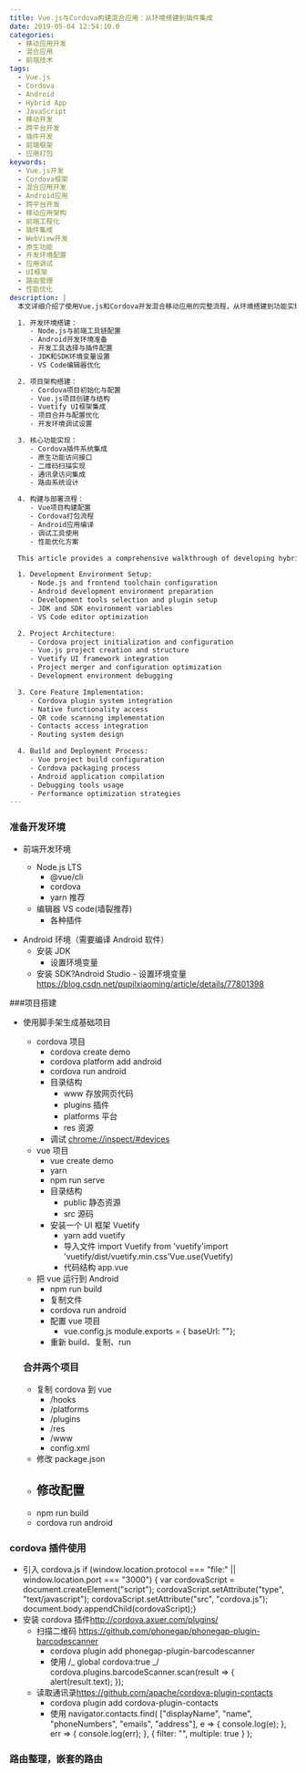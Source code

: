 ```yaml
---
title: Vue.js与Cordova构建混合应用：从环境搭建到插件集成
date: 2019-05-04 12:54:10.0
categories:
  - 移动应用开发
  - 混合应用
  - 前端技术
tags:
  - Vue.js
  - Cordova
  - Android
  - Hybrid App
  - JavaScript
  - 移动开发
  - 跨平台开发
  - 插件开发
  - 前端框架
  - 应用打包
keywords:
  - Vue.js开发
  - Cordova框架
  - 混合应用开发
  - Android应用
  - 跨平台开发
  - 移动应用架构
  - 前端工程化
  - 插件集成
  - WebView开发
  - 原生功能
  - 开发环境配置
  - 应用调试
  - UI框架
  - 路由管理
  - 性能优化
description: |
  本文详细介绍了使用Vue.js和Cordova开发混合移动应用的完整流程，从环境搭建到功能实现的全过程：

  1. 开发环境搭建：
     - Node.js与前端工具链配置
     - Android开发环境准备
     - 开发工具选择与插件配置
     - JDK和SDK环境变量设置
     - VS Code编辑器优化

  2. 项目架构搭建：
     - Cordova项目初始化与配置
     - Vue.js项目创建与结构
     - Vuetify UI框架集成
     - 项目合并与配置优化
     - 开发环境调试设置

  3. 核心功能实现：
     - Cordova插件系统集成
     - 原生功能访问接口
     - 二维码扫描实现
     - 通讯录访问集成
     - 路由系统设计

  4. 构建与部署流程：
     - Vue项目构建配置
     - Cordova打包流程
     - Android应用编译
     - 调试工具使用
     - 性能优化方案

  This article provides a comprehensive walkthrough of developing hybrid mobile applications using Vue.js and Cordova:

  1. Development Environment Setup:
     - Node.js and frontend toolchain configuration
     - Android development environment preparation
     - Development tools selection and plugin setup
     - JDK and SDK environment variables
     - VS Code editor optimization

  2. Project Architecture:
     - Cordova project initialization and configuration
     - Vue.js project creation and structure
     - Vuetify UI framework integration
     - Project merger and configuration optimization
     - Development environment debugging

  3. Core Feature Implementation:
     - Cordova plugin system integration
     - Native functionality access
     - QR code scanning implementation
     - Contacts access integration
     - Routing system design

  4. Build and Deployment Process:
     - Vue project build configuration
     - Cordova packaging process
     - Android application compilation
     - Debugging tools usage
     - Performance optimization strategies
---
```


### 准备开发环境

- 前端开发环境

  - Node.js LTS
    - @vue/cli
    - cordova
    - yarn 推荐
  - 编辑器 VS code(墙裂推荐)
    - 各种插件

<!--more-->

- Android 环境（需要编译 Android 软件）
  - 安装 JDK
    - 设置环境变量
  - 安装 SDK?Android Studio - 设置环境变量
    <https://blog.csdn.net/pupilxiaoming/article/details/77801398>

###项目搭建

- 使用脚手架生成基础项目

  - cordova 项目
    - cordova create demo
    - cordova platform add android
    - cordova run android
    - 目录结构
      - www 存放网页代码
      - plugins 插件
      - platforms 平台
      - res 资源
    - 调试
      <chrome://inspect/#devices>
  - vue 项目
    - vue create demo
    - yarn
    - npm run serve
    - 目录结构
      - public 静态资源
      - src 源码
    - 安装一个 UI 框架 Vuetify
      - yarn add vuetify
      - 导入文件
        import Vuetify from 'vuetify'import 'vuetify/dist/vuetify.min.css'Vue.use(Vuetify)
      - 代码结构 app.vue
        <template> <v-app> <v-toolbar app> <v-spacer></v-spacer>这是一个 App <v-spacer></v-spacer> </v-toolbar> <v-content> <v-container fluid> <router-view></router-view> </v-container> </v-content> <v-bottom-nav app :active.sync="bottomNav" :value="true" fixed color="white"> <v-btn color="teal" flat value="recent" to="/"> <span>首页</span> <v-icon>home</v-icon> </v-btn> <v-btn color="teal" flat value="favorites" to="/about"> <span>关于</span> <v-icon>account_circle</v-icon> </v-btn> </v-bottom-nav> </v-app></template><script>export default { name: "App", data() { return { bottomNav: "recent" }; }};</script>
  - 把 vue 运行到 Android
    - npm run build
    - 复制文件
    - cordova run android
    - 配置 vue 项目
      - vue.config.js
        module.exports = { baseUrl: ""};
    - 重新 build、复制、run

  ### 合并两个项目

  - 复制 cordova 到 vue
    - /hooks
    - /platforms
    - /plugins
    - /res
    - /www
    - config.xml
  - 修改 package.json
  - ## 修改配置
  - npm run build
  - cordova run android

### cordova 插件使用

- 引入 cordova.js
  if (window.location.protocol === "file:" || window.location.port === "3000") { var cordovaScript = document.createElement("script"); cordovaScript.setAttribute("type", "text/javascript"); cordovaScript.setAttribute("src", "cordova.js"); document.body.appendChild(cordovaScript);}
- 安装 cordova 插件<http://cordova.axuer.com/plugins/>
  - 扫描二维码 <https://github.com/phonegap/phonegap-plugin-barcodescanner>
    - cordova plugin add phonegap-plugin-barcodescanner
    - 使用
      /_ global cordova:true _/ cordova.plugins.barcodeScanner.scan(result => { alert(result.text); });
  - 读取通讯录<https://github.com/apache/cordova-plugin-contacts>
    - cordova plugin add cordova-plugin-contacts
    - 使用
      navigator.contacts.find( ["displayName", "name", "phoneNumbers", "emails", "address"], e => { console.log(e); }, err => { console.log(err); }, { filter: "", multiple: true } );

### 路由整理，嵌套的路由
